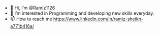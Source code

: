 - 👋 Hi, I’m @Ramiz1126
- 👀 I’m interested in Programming and developing new skills everyday.
- 📫 How to reach me https://www.linkedin.com/in/ramiz-sheikh-a771b416a/

<!---
Ramiz1126/Ramiz1126 is a ✨ special ✨ repository because its `README.md` (this file) appears on your GitHub profile.
You can click the Preview link to take a look at your changes.
--->
